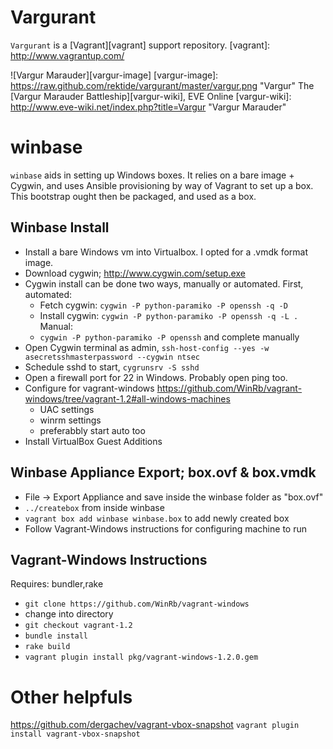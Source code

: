 # Vargurant #

`Vargurant` is a [Vagrant][vagrant] support repository.
[vagrant]: http://www.vagrantup.com/

![Vargur Marauder][vargur-image]
[vargur-image]: https://raw.github.com/rektide/vargurant/master/vargur.png "Vargur"
The [Vargur Marauder Battleship][vargur-wiki], EVE Online
[vargur-wiki]: http://www.eve-wiki.net/index.php?title=Vargur "Vargur Marauder"

# winbase #

`winbase` aids in setting up Windows boxes. It relies on a bare image + Cygwin, and uses Ansible provisioning by way of Vagrant to set up a box. This bootstrap ought then be packaged, and used as a box.

## Winbase Install ##

* Install a bare Windows vm into Virtualbox. I opted for a .vmdk format image.
* Download cygwin; http://www.cygwin.com/setup.exe
* Cygwin install can be done two ways, manually or automated. First, automated:
  * Fetch cygwin: `cygwin -P python-paramiko -P openssh -q -D`
  * Install cygwin: `cygwin -P python-paramiko -P openssh -q -L .`
  Manual:
  * `cygwin -P python-paramiko -P openssh` and complete manually
* Open Cygwin terminal as admin, `ssh-host-config --yes -w asecretsshmasterpassword --cygwin ntsec`
* Schedule sshd to start, `cygrunsrv -S sshd`
* Open a firewall port for 22 in Windows. Probably open ping too.
* Configure for vagrant-windows https://github.com/WinRb/vagrant-windows/tree/vagrant-1.2#all-windows-machines
  * UAC settings
  * winrm settings
  * preferabbly start auto too
* Install VirtualBox Guest Additions

## Winbase Appliance Export; box.ovf & box.vmdk ##

* File -> Export Appliance and save inside the winbase folder as "box.ovf"
* `../createbox` from inside winbase
* `vagrant box add winbase winbase.box` to add newly created box
* Follow Vagrant-Windows instructions for configuring machine to run

## Vagrant-Windows Instructions ##

Requires: bundler,rake

* `git clone https://github.com/WinRb/vagrant-windows`
* change into directory
* `git checkout vagrant-1.2`
* `bundle install`
* `rake build`
* `vagrant plugin install pkg/vagrant-windows-1.2.0.gem`

# Other helpfuls #

https://github.com/dergachev/vagrant-vbox-snapshot
`vagrant plugin install vagrant-vbox-snapshot`
